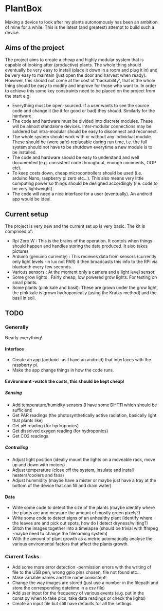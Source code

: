 # PlantBox

Making a device to look after my plants autonomously has been an ambition of mine for a while. This is the latest (and greatest) attempt to build such a device.

## Aims of the project
The project aims to create a cheap and highly modular system that is capable of looking after (productive) plants. The whole thing should eventually be very easy to install (place it down in a room and plug it in) and be very easy to maintain (just open the door and harvest when ready). However, this should not come at the cost of 'hackability', that is the whole thing should be easy to modify and improve for those who want to. In order to achieve this some key constraints need to be placed on the project from the start e.g:
  
  * Everything must be open-sourced. If a user wants to see the source code and change it (be it for good or bad) they should. Similarly for the hardware.
  * The code and hardware must be divided into discrete modules. These will be almost standalone devices. Inter-modular connections may be soldered but intra-modular should be easy to disconnect and reconnect.
  * The whole system should work with or without any individual module. These should be (were safe) replacable during run time, i.e. the full  system should not have to be shutdown everytime a new module is to be installed.
  * The code and hardware should be easy to understand and well documented (e.g. consistent code throughout, enough comments, OOP etc). 
  * To keep costs down, cheap microcontrollers should be used (i.e. arduino Nano, raspberry pi zero etc...). This also means very little computing power so things should be designed accordingly (i.e. code to be very lightweight).
  * The code will need a nice interface for a user (eventually). An android app would be ideal.
 

## Current setup

The project is very new and the current set up is very basic. The kit is comprised of:

* Rpi Zero W : This is the brains of the operation. It contols when things should happen and handles storing the data produced. It also takes pictures
* Arduino (genuino currently) : This recieves data from sensors (currently only light levels -in lux not PAR) it then broadcasts this info to the RPi via bluetooth every few seconds.
* Various sensors : At the moment only a camera and a light level sensor.
* Some grow lights : Fairly cheap, low powered grow lights. For testing on small plants.
* Some plants (pink kale and basil): These are grown under the grow light, the pink kale is grown hydroponically (using the Kratky method) and the basil in soil.

## TODO

### Generally
Nearly everything!

#### Interface
  * Create an app (android -as I have an android) that interfaces with the raspberry pi.
  * Make the app change things in how the code runs.
  
#### Environment -watch the costs, this should be kept cheap!
  ##### Sensing
  * Add temperature/humidity sensors (I have some DHT11 which should be sufficient)
  * Get PAR readings (the photosynthetically active radiation, basically light that plants like)
  * Get pH reading (for hydroponics)
  * Get dissolved oxygen reading (for hydroponics)
  * Get CO2 readings.
  
  ##### Controlling
  * Adjust light position (ideally mount the lights on a moveable rack, move up and down with motors)
  * Adjust temperature (close off the system, insulate and install heaters/coolers and fans)
  * Adjust hummidity (maybe have a mister or maybe just have a tray at the bottom of the device that can fill and drain water)

#### Data
  * Write some code to detect the size of the plants (maybe identify where the plants are and measure the amount of mostly green pixels?)
  * Write some code to detect signs of an unhealthy plant (identify where the leaves are and pick out spots, how do I detect dryness/wilting?)
  * Stitch the images together into a timelapse (should be trivial with ffmpeg -maybe need to change the filenaming system)
  * With the amount of plant growth as a metric automatically analyse the various enviromental factors that affect the plants growth.

### Current Tasks:
  * Add some more error detection -permission errors with the writing of file to the USB pen, wrong gpio pins chosen, file not found etc...
  * Make variable names and file name consistent!
  * Change the way images are stored (just use a number in the filepath and store the corresponding datetime in a csv file)
  * Add user input for the frequency of various events (e.g. put in the const.py when to take pics, take data readings or check the lights)
  * Create an input file but still have defaults for all the settings.
  

